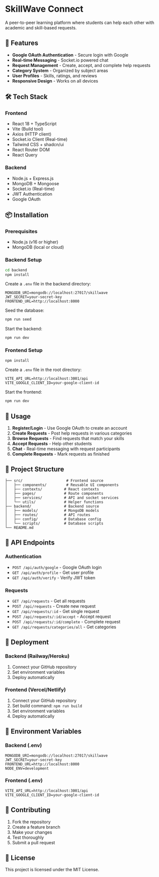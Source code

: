 # SkillWave Connect

A peer-to-peer learning platform where students can help each other with academic and skill-based requests.

## 🚀 Features

- **Google OAuth Authentication** - Secure login with Google
- **Real-time Messaging** - Socket.io powered chat
- **Request Management** - Create, accept, and complete help requests
- **Category System** - Organized by subject areas
- **User Profiles** - Skills, ratings, and reviews
- **Responsive Design** - Works on all devices

## 🛠️ Tech Stack

### Frontend
- React 18 + TypeScript
- Vite (Build tool)
- Axios (HTTP client)
- Socket.io Client (Real-time)
- Tailwind CSS + shadcn/ui
- React Router DOM
- React Query

### Backend
- Node.js + Express.js
- MongoDB + Mongoose
- Socket.io (Real-time)
- JWT Authentication
- Google OAuth

## 📦 Installation

### Prerequisites
- Node.js (v16 or higher)
- MongoDB (local or cloud)

### Backend Setup
```bash
cd backend
npm install
```

Create a `.env` file in the backend directory:
```env
MONGODB_URI=mongodb://localhost:27017/skillwave
JWT_SECRET=your-secret-key
FRONTEND_URL=http://localhost:8000
```

Seed the database:
```bash
npm run seed
```

Start the backend:
```bash
npm run dev
```

### Frontend Setup
```bash
npm install
```

Create a `.env` file in the root directory:
```env
VITE_API_URL=http://localhost:3001/api
VITE_GOOGLE_CLIENT_ID=your-google-client-id
```

Start the frontend:
```bash
npm run dev
```

## 🎯 Usage

1. **Register/Login** - Use Google OAuth to create an account
2. **Create Requests** - Post help requests in various categories
3. **Browse Requests** - Find requests that match your skills
4. **Accept Requests** - Help other students
5. **Chat** - Real-time messaging with request participants
6. **Complete Requests** - Mark requests as finished

## 📁 Project Structure

```
├── src/                    # Frontend source
│   ├── components/         # Reusable UI components
│   ├── contexts/          # React contexts
│   ├── pages/             # Route components
│   ├── services/          # API and socket services
│   └── utils/             # Helper functions
├── backend/               # Backend source
│   ├── models/            # MongoDB models
│   ├── routes/            # API routes
│   ├── config/            # Database config
│   └── scripts/           # Database scripts
└── README.md
```

## 🔧 API Endpoints

### Authentication
- `POST /api/auth/google` - Google OAuth login
- `GET /api/auth/profile` - Get user profile
- `GET /api/auth/verify` - Verify JWT token

### Requests
- `GET /api/requests` - Get all requests
- `POST /api/requests` - Create new request
- `GET /api/requests/:id` - Get single request
- `POST /api/requests/:id/accept` - Accept request
- `POST /api/requests/:id/complete` - Complete request
- `GET /api/requests/categories/all` - Get categories

## 🚀 Deployment

### Backend (Railway/Heroku)
1. Connect your GitHub repository
2. Set environment variables
3. Deploy automatically

### Frontend (Vercel/Netlify)
1. Connect your GitHub repository
2. Set build command: `npm run build`
3. Set environment variables
4. Deploy automatically

## 📝 Environment Variables

### Backend (.env)
```env
MONGODB_URI=mongodb://localhost:27017/skillwave
JWT_SECRET=your-secret-key
FRONTEND_URL=http://localhost:8000
NODE_ENV=development
```

### Frontend (.env)
```env
VITE_API_URL=http://localhost:3001/api
VITE_GOOGLE_CLIENT_ID=your-google-client-id
```

## 🤝 Contributing

1. Fork the repository
2. Create a feature branch
3. Make your changes
4. Test thoroughly
5. Submit a pull request

## 📄 License

This project is licensed under the MIT License.
